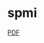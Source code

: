 # spmi
[PDF](http://oa.ee.tsinghua.edu.cn/~ouzhijian/pgm/pgm-pdf/Chen&Goodman1998_An%20empirical%20study%20of%20smoothing%20techniques%20for%20language%20modeling.pdf)
